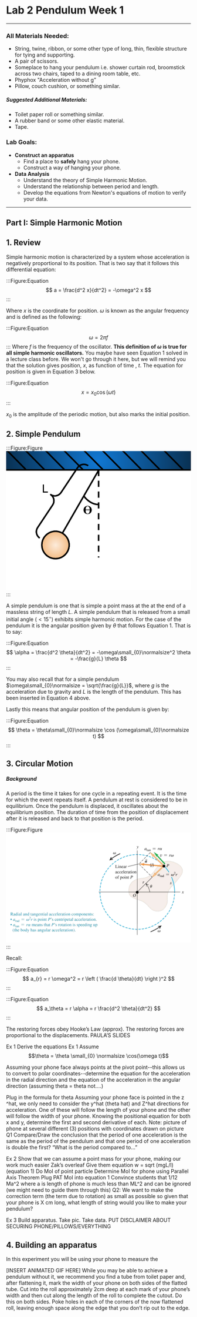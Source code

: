 # Lab 2 Pendulum Week 1
---

### All Materials Needed:

- String, twine, ribbon, or some other type of long, thin, flexible structure for tying and supporting.
- A pair of scissors.
- Someplace to hang your pendulum i.e. shower curtain rod, broomstick across two chairs, taped to a dining room table, etc.
- Phyphox "Acceleration without g”
- Pillow, couch cushion, or something similar.

##### Suggested Additional Materials:
- Toilet paper roll or something similar.
- A rubber band or some other elastic material.
- Tape.

### Lab Goals:

- **Construct an apparatus** 
	- Find a place to **safely** hang your phone.
	- Construct a way of hanging your phone.
- **Data Analysis**
	- Understand the theory of Simple Harmonic Motion.
	- Understand the relationship between period and length.
	- Develop the equations from Newton's equations of motion to verify your data.

---

## Part I: Simple Harmonic Motion

## 1. Review

Simple harmonic motion is characterized by a system whose acceleration is negatively proportional to its position. That is two say that it follows this differential equation:

:::Figure:Equation
$$
a = \frac{d^2 x}{dt^2} = -\omega^2 x
$$
:::

Where $x$ is the coordinate for position. $\omega$ is known as the angular frequency and is defined as the following:

:::Figure:Equation
$$
\omega = 2 \pi f
$$
:::
 Where $f$ is the frequency of the oscillator. **This definition of $\omega$ is true for all simple harmonic oscillators.** You maybe have seen Equation 1 solved in a lecture class before. We won't go through it here, but we will remind you that the solution gives position, $x$, as function of time , $t$. The equation for position is given in Equation 3 below. 
 
:::Figure:Equation
$$
x = x_0 \cos (\omega t)
$$
:::

$x_0$ is the amplitude of the periodic motion, but also marks the initial position. 

## 2. Simple Pendulum
[comment]: # (Period is to the length of the pendulum--use this?)

:::Figure:Figure
![Picture of Pendulum](imgs/Pendulum.png)
:::

A simple pendulum is one that is simple a point mass at the at the end of a massless string of length $L$. A simple pendulum that is released from a small initial angle ($<15 ^{\circ}$) exhibits simple harmonic motion. For the case of the pendulum it is the angular position given by $\theta$ that follows Equation 1. That is to say:

:::Figure:Equation
$$
\alpha = \frac{d^2 \theta}{dt^2} = -\omega\small_{0}\normalsize^2 \theta = -\frac{g}{L} \theta
$$
:::

You may also recall that for a simple pendulum $\omega\small_{0}\normalsize = \sqrt{\frac{g}{L}}$, where $g$ is the acceleration due to gravity and $L$ is the length of the pendulum. This has been inserted in Equation 4 above.

Lastly this means that angular position of the pendulum is given by:

:::Figure:Equation
$$
\theta = \theta\small_{0}\normalsize \cos (\omega\small_{0}\normalsize t)
$$
:::

## 3. Circular Motion

##### Background
A period is the time it takes for one cycle in a repeating event. It is the time for which the event repeats itself. A pendulum at rest is considered to be in equilibrium. Once the pendulum is displaced, it oscillates about the equilibrium position. The duration of time from the position of displacement after it is released and back to that position is the period.

:::Figure:Figure
![Picture of Pendulum](imgs/acceleration.png)
:::


Recall:

:::Figure:Equation
$$
a_{r} = r \omega^2 = r  \left ( \frac{d \theta}{dt} \right )^2
$$
:::

<!-- a_{r} = L\omega^{2}\theta_{0}^{2}\sin^{2}(\omega t) -->

:::Figure:Equation
$$
a_\theta = r \alpha = r  \frac{d^2 \theta}{dt^2}
$$
:::



The restoring forces obey Hooke’s Law (approx). The restoring forces are proportional to the displacements.
PAULA’S SLIDES

Ex 1 Derive the equations
Ex 1
Assume $$\theta = \theta \small_{0} \normalsize \cos(\omega t)$$



Assuming your phone face always points at the pivot point--this allows us to convert to polar coordinates--determine the equation for the acceleration in the radial direction and the equation of the acceleration in the angular direction (assuming theta = theta not….)

Plug in the formula for theta
Assuming your phone face is pointed in the z ^hat, we only need to consider the y^hat (theta hat) and Z^hat directions for acceleration. One of these will follow the length of your phone and the other will follow the width of your phone.
Knowing the positional equation for both x and y, determine the first and second derivative of each.
Note: picture of phone at several different (3) positions with coordinates drawn on picture
Q1 Compare/Draw the conclusion that the period of one acceleration is the same as the period of the pendulum and that one period of one acceleration is double the first? “What is the period compared to…”

Ex 2
Show that we can assume a point mass for your phone, making our work much easier
Zak’s overleaf
Give them equation w = sqrt (mgL/I) (equation 1)
Do MoI of point particle
Determine MoI for phone using Parallel Axis Theorem
Plug PAT MoI into equation 1
Convince students that 1/12 Ma^2 where a is length of phone is much less than ML^2 and can be ignored (we might need to guide them through this)
Q2:
We want to make the correction term (the term due to rotation) as small as possible so given that your phone is X cm long, what length of string would you like to make your pendulum?

Ex 3
Build apparatus. Take pic. Take data. 
PUT DISCLAIMER ABOUT SECURING PHONE/PILLOWS/EVERYTHING

## 4. Building an apparatus
In this experiment you will be using your phone to measure the 

[INSERT ANIMATED GIF HERE]
While you may be able to achieve a pendulum without it, we recommend you find a tube from toilet paper and, after flattening it, mark the width of your phone on both sides of the flatted tube.
Cut into the roll approximately 2cm deep at each mark of your phone’s width and then cut along the length of the roll to complete the cutout. Do this on both sides.
Poke holes in each of the corners of the now flattened roll, leaving enough space along the edge that you don’t rip out to the edge.
